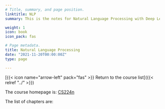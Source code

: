 ```yaml
---
# Title, summary, and page position.
linktitle: NLP
summary: This is the notes for Natural Language Processing with Deep Learning course (CS224n) at Stanford University.

weight: 1
icon: book
icon_pack: fas

# Page metadata.
title: Natural Language Processing
date: "2021-11-20T00:00:00Z"
type: page

---
```


[{{< icon name="arrow-left" pack="fas" >}} Return to the course list]({{< relref "../" >}}) 

The course homepage is:
[CS224n](http://web.stanford.edu/class/cs224n/)

The list of chapters are:

